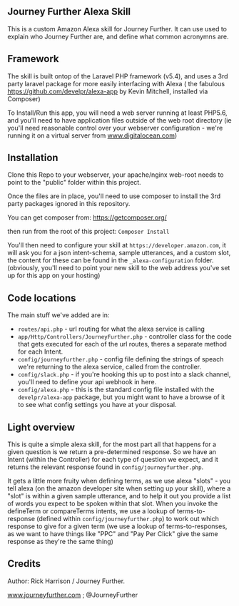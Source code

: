 ## Journey Further Alexa Skill

This is a custom Amazon Alexa skill for Journey Further.
It can use used to explain who Journey Further are, and define
what common acronymns are.

## Framework

The skill is built ontop of the Laravel PHP framework (v5.4), and uses a
3rd party laravel package for more easily interfacing with 
Alexa ( the fabulous https://github.com/develpr/alexa-app by Kevin Mitchell, installed via Composer)

To Install/Run this app, you will need a web server running at least PHP5.6, 
and you'll need to have application files outside of the web root directory
(ie you'll need reasonable control over your webserver configuration - we're running it 
on a virtual server from www.digitalocean.com)

## Installation

Clone this Repo to your webserver, your apache/nginx web-root needs
to point to the "public" folder within this project.

Once the files are in place, you'll need to use composer to install
the 3rd party packages ignored in this repository.

You can get composer from: https://getcomposer.org/

then run from the root of this project:
`Composer Install`

You'll then need to configure your skill at `https://developer.amazon.com`, 
it will ask you for a json intent-schema, sample utterances, and a custom slot,
the content for these can be found in the `_alexa-configuration` folder.
(obviously, you'll need to point your new skill to the web address
you've set up for this app on your hosting)

## Code locations
The main stuff we've added are in:
* `routes/api.php` - url routing for what the alexa service is calling
* `app/Http/Controllers/JourneyFurther.php` - controller class for the code that gets executed for each of the url routes, theres a separate method for each Intent.
* `config/journeyfurther.php` - config file defining the strings of speach we're returning to the alexa service, called from the controller.
* `config/slack.php` - if you're hooking this up to post into a slack channel, you'll need to define your api webhook in here.
* `config/alexa.php` - this is the standard config file installed with the `develpr/alexa-app` package, but you might want to have a browse of it to see what config settings you have at your disposal.

## Light overview

This is quite a simple alexa skill, for the most part all that happens for a given question is we return a pre-determined response.
So we have an Intent (within the Controller) for each type of question we expect, and it
returns the relevant response found in `config/journeyfurther.php`.

It gets a little more fruity when defining terms, as we use alexa "slots" - you tell alexa (on the amazon developer site when setting up your skill), where a
"slot" is within a given sample utterance, and to help it out you provide a list of words you expect to be spoken 
within that slot. When you invoke the defineTerm or compareTerms intents, we use a lookup of terms-to-response 
(defined within `config/journeyfurther.php`) to work out which response to give for a given term 
(we use a lookup of terms-to-responses, as we want to have things like "PPC" and "Pay Per Click" give the same response as they're
the same thing)

## Credits

Author: Rick Harrison / Journey Further.

www.journeyfurther.com   ;   @JourneyFurther
